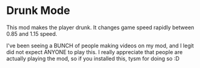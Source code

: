 # Drunk Mode

This mod makes the player drunk. It changes game speed rapidly between 0.85 and 1.15 speed.

I've been seeing a  BUNCH of people making videos on my mod, and I legit did not expect ANYONE to play this. I really appreciate that people are actually playing the mod, so if you installed this, tysm for doing so :D
